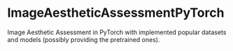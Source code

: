 # ImageAestheticAssessmentPyTorch
Image Aesthetic Assessment in PyTorch with implemented popular datasets and models (possibly providing the pretrained ones).
